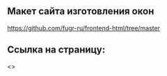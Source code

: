 ## Макет сайта изготовления окон
<https://github.com/fugr-ru/frontend-html/tree/master>

## Ссылка на страницу:
<>